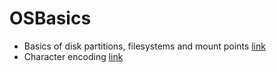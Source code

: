 # OSBasics

* Basics of disk partitions, filesystems and mount points [link](https://en.opensuse.org/SDB:Basics_of_partitions,_filesystems,_mount_points)
* Character encoding [link](https://www.baeldung.com/java-char-encoding)
